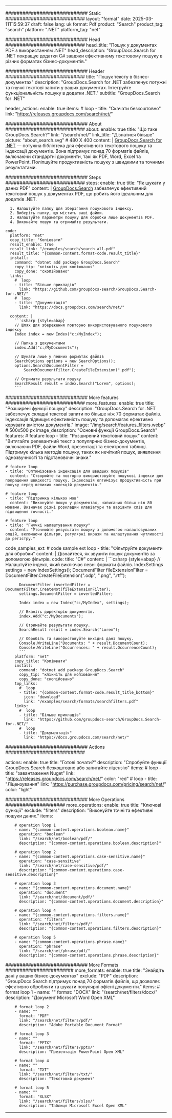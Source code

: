 
---
############################# Static ############################
layout: "format"
date:  2025-03-11T15:59:37
draft: false
lang: uk
format: Pdf
product: "Search"
product_tag: "search"
platform: ".NET"
platform_tag: "net"

############################# Head ############################
head_title: "Пошук у документах PDF з використанням .NET"
head_description: "GroupDocs.Search for .NET покращує додатки C# завдяки ефективному текстовому пошуку в різних форматах бізнес-документів."

############################# Header ############################
title: "Пошук тексту в бізнес-документах" 
description: "GroupDocs.Search for .NET забезпечує потужні та гнучкі текстові запити у ваших документах. Інтегруйте функціональність пошуку в додатки .NET."
subtitle: "GroupDocs.Search for .NET" 

header_actions:
  enable: true
  items:
    #  loop
    - title: "Скачати безкоштовно"
      link: "https://releases.groupdocs.com/search/net/"
      
############################# About ############################
about:
    enable: true
    title: "Що таке GroupDocs.Search?"
    link: "/search/net/"
    link_title: "Дізнатися більше"
    picture: "about_search.svg" # 480 X 400
    content: |
       [GroupDocs.Search for .NET](/search/net/) — потужна бібліотека для ефективного текстового пошуку та індексації документів. Вона підтримує понад 70 форматів файлів, включаючи стандартні документи, такі як PDF, Word, Excel та PowerPoint. Поліпшуйте продуктивність пошуку з швидкими та точними результатами.

############################# Steps ############################
steps:
    enable: true
    title: "Як шукати у даних PDF"
    content: |
      [GroupDocs.Search](/search/net/) забезпечує ефективний текстовий пошук у документах PDF, що робить його ідеальним для додатків .NET.
      
      1. Налаштуйте папку для зберігання пошукового індексу.
      2. Виберіть папку, що містить ваші файли.
      3. Налаштуйте параметри пошуку для обробки лише документів PDF.
      4. Виконайте пошук та отримайте результати.
   
    code:
      platform: "net"
      copy_title: "Копіювати"
      result_enable: true
      result_link: "/examples/search/search_all.pdf"
      result_title: "{common-content.format-code.result_title}"
      install:
        command: "dotnet add package GroupDocs.Search"
        copy_tip: "клікніть для копіювання"
        copy_done: "скопійовано"
      links:
        #  loop
        - title: "Більше прикладів"
          link: "https://github.com/groupdocs-search/GroupDocs.Search-for-.NET/"
        #  loop
        - title: "Документація"
          link: "https://docs.groupdocs.com/search/net/"
          
      content: |
        ```csharp {style=abap}
        // Шлях для збереження повторно використовуваного пошукового індексу
        Index index = new Index("c:/MyIndex");

        // Папка з документами
        index.Add("c:/MyDocuments");

        // Шукати лише у певних форматах файлів
        SearchOptions options = new SearchOptions();
        options.SearchDocumentFilter = 
            SearchDocumentFilter.CreateFileExtension(".pdf");

        // Отримати результати пошуку
        SearchResult result = index.Search("Lorem", options);
        ```            

############################# More features ############################
more_features:
  enable: true
  title: "Розширені функції пошуку"
  description: "GroupDocs.Search for .NET забезпечує складні текстові запити по більше ніж 70 форматах файлів. Індексація підвищує ефективність пошуку та допомагає ефективно керувати вмістом документів."
  image: "/img/search/features_filters.webp" # 500x500 px
  image_description: "Основні функції GroupDocs.Search"
  features:
    # feature loop
    - title: "Розширений текстовий пошук"
      content: "Витягайте релевантний текст з популярних бізнес-документів, включаючи PDF, файли Word, презентації та електронні таблиці. Підтримує кілька методів пошуку, таких як нечіткий пошук, виявлення однозвучності та підстановочні знаки."

    # feature loop
    - title: "Оптимізована індексація для швидших пошуків"
      content: "Створюйте та повторно використовуйте пошукові індекси для покращення швидкості пошуку. Індексація оптимізує продуктивність при пошуку серед великих колекцій документів."

    # feature loop
    - title: "Підтримка кількох мов"
      content: "Виконуйте пошук у документах, написаних більш ніж 80 мовами. Визначає різні розкладки клавіатури та варіанти слів для підвищення точності."

    # feature loop
    - title: "Гнучкі налаштування пошуку"
      content: "Уточнюйте результати пошуку з допомогою налаштовуваних опцій, включаючи фільтри, регулярні вирази та налаштування чутливості до регістру."
      
  code_samples_ext:
    # code sample ext loop
    - title: "Фільтруйте документи для обробки"
      content: |
        Дізнайтеся, як звузити пошук документів за допомогою фільтрів.
      code:
        title: "C#"
        content: |
          ```csharp {style=abap}
          // Налаштуйте індекс, який виключає певні формати файлів.
          IndexSettings settings = new IndexSettings();
          DocumentFilter fileExtensionFilter = 
            DocumentFilter.CreateFileExtension(".odp", ".png", ".rtf");

          DocumentFilter invertedFilter = DocumentFilter.CreateNot(fileExtensionFilter);
          settings.DocumentFilter = invertedFilter;

          Index index = new Index("c:/MyIndex", settings);
              
          // Вкажіть директорію документів.
          index.Add("c:/MyDocuments");

          // Отримайте результати пошуку.
          SearchResult result = index.Search("Lorem");
          
          // Обробіть та використовуйте вихідні дані пошуку.
          Console.WriteLine("Documents: " + result.DocumentCount);
          Console.WriteLine("Occurrences: " + result.OccurrenceCount);
          ```
        platform: "net"
        copy_title: "Копіювати"
        install:
          command: "dotnet add package GroupDocs.Search"
          copy_tip: "клікніть для копіювання"
          copy_done: "скопійовано"
        top_links:
          #  loop
          - title: "{common-content.format-code.result_title_bottom}"
            icon: "download"
            link: "/examples/search/formats/searchfilters.pdf"
        links:
          #  loop
          - title: "Більше прикладів"
            link: "https://github.com/groupdocs-search/GroupDocs.Search-for-.NET/"
          #  loop
          - title: "Документація"
            link: "https://docs.groupdocs.com/search/net/"
            

            


############################# Actions ############################

actions:
  enable: true
  title: "Готові почати?"
  description: "Спробуйте функції GroupDocs.Search безкоштовно або запитайте ліцензію"
  items:
    #  loop
    - title: "завантаження Nuget"
      link: "https://releases.groupdocs.com/search/net/"
      color: "red"
        #  loop
    - title: "Ліцензування"
      link: "https://purchase.groupdocs.com/pricing/search/net/"
      color: "light"


############################# More Operations #####################
more_operations:
    enable: true
    title: "Ключові функції"
    exclude: "filters"
    description: "Виконуйте точні та ефективні пошуки даних."
    items: 
          
        # operation loop 1
        - name: "{common-content.operations.boolean.name}"
          operation: "boolean"
          link: "/search/net/boolean/pdf/"
          description: "{common-content.operations.boolean.description}"

        # operation loop 2
        - name: "{common-content.operations.case-sensitive.name}"
          operation: "case-sensitive"
          link: "/search/net/case-sensitive/pdf/"
          description: "{common-content.operations.case-sensitive.description}"

        # operation loop 3
        - name: "{common-content.operations.document.name}"
          operation: "document"
          link: "/search/net/document/pdf/"
          description: "{common-content.operations.document.description}"

        # operation loop 4
        - name: "{common-content.operations.filters.name}"
          operation: "filters"
          link: "/search/net/filters/pdf/"
          description: "{common-content.operations.filters.description}"

        # operation loop 5
        - name: "{common-content.operations.phrase.name}"
          operation: "phrase"
          link: "/search/net/phrase/pdf/"
          description: "{common-content.operations.phrase.description}"
          
        
          
############################# More Formats ########################
more_formats:
    enable: true
    title: "Знайдіть дані у ваших бізнес-документах"
    exclude: "PDF"
    description: "GroupDocs.Search підтримує понад 70 форматів файлів, що дозволяє ефективно обробляти та шукати популярні офісні документи."
    items: 
        # format loop 1
        - name: ""
          format: "DOCX"
          link: "/search/net/filters/docx/"
          description: "Документ Microsoft Word Open XML"
          
        # format loop 2
        - name: ""
          format: "PDF"
          link: "/search/net/filters/pdf/"
          description: "Adobe Portable Document Format"
          
        # format loop 3
        - name: ""
          format: "PPTX"
          link: "/search/net/filters/pptx/"
          description: "Презентація PowerPoint Open XML"

        # format loop 4
        - name: ""
          format: "TXT"
          link: "/search/net/filters/txt/"
          description: "Текстовий документ"
          
        # format loop 5
        - name: ""
          format: "XLSX"
          link: "/search/net/filters/xlsx/"
          description: "Таблиця Microsoft Excel Open XML"
  

---